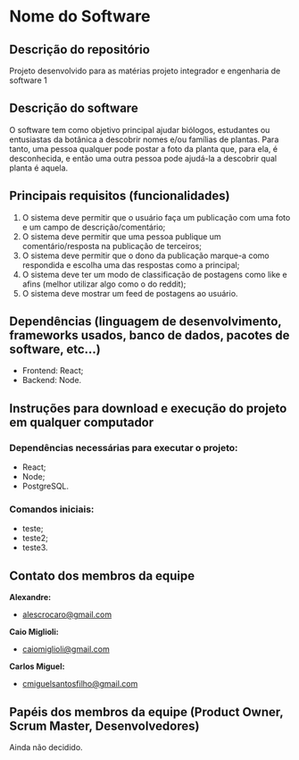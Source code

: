 # Nome do Software

## Descrição do repositório
Projeto desenvolvido para as matérias projeto integrador e engenharia de software 1

## Descrição do software
O software tem como objetivo principal ajudar biólogos, estudantes ou entusiastas da botânica a descobrir nomes e/ou famílias de plantas. Para tanto, uma pessoa qualquer pode postar a foto da planta que, para ela, é desconhecida, e então uma outra pessoa pode ajudá-la a descobrir qual planta é aquela.


## Principais requisitos (funcionalidades)
1. O sistema deve permitir que o usuário faça um publicação com uma foto e um campo de descrição/comentário;
2. O sistema deve permitir que uma pessoa publique um comentário/resposta na publicação de terceiros;
3. O sistema deve permitir que o dono da publicação marque-a como respondida e escolha uma das respostas como a principal;
4. O sistema deve ter um modo de classificação de postagens como like e afins (melhor utilizar algo como o do reddit);
5. O sistema deve mostrar um feed de postagens ao usuário.


## Dependências (linguagem de desenvolvimento, frameworks usados, banco de dados, pacotes de software, etc...)
- Frontend: React;
- Backend: Node.


## Instruções para download e execução do projeto em qualquer computador
### Dependências necessárias para executar o projeto:
- React;
- Node;
- PostgreSQL.

### Comandos iniciais:
- teste;
- teste2;
- teste3.

## Contato dos membros da equipe
**Alexandre:**
  - alescrocaro@gmail.com
  
**Caio Miglioli:**
  - caiomiglioli@gmail.com

 **Carlos Miguel:**
  - cmiguelsantosfilho@gmail.com


## Papéis dos membros da equipe (Product Owner, Scrum Master, Desenvolvedores)
Ainda não decidido.

